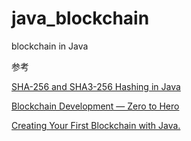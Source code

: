 # java_blockchain
blockchain in Java


参考

[SHA-256 and SHA3-256 Hashing in Java](https://www.baeldung.com/sha-256-hashing-java)

[Blockchain Development — Zero to Hero](https://medium.com/programmers-blockchain/blockchain-development-mega-guide-5a316e6d10df)

[Creating Your First Blockchain with Java.](https://medium.com/programmers-blockchain/create-simple-blockchain-java-tutorial-from-scratch-6eeed3cb03fa)


